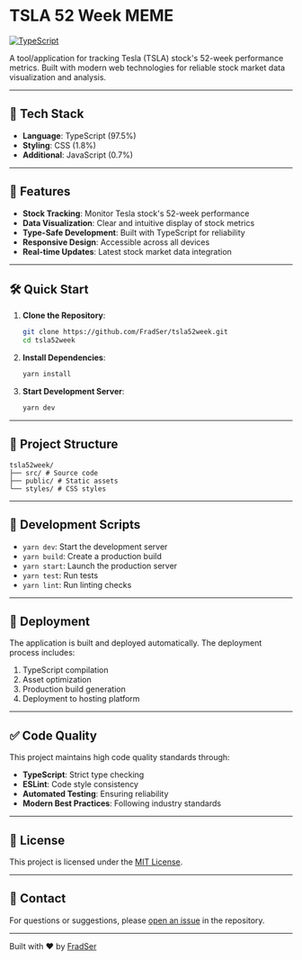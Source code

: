# TSLA 52 Week MEME

[![TypeScript](https://img.shields.io/badge/TypeScript-97.5%25-blue)](https://github.com/FradSer/tsla52week)

A tool/application for tracking Tesla (TSLA) stock's 52-week performance metrics. Built with modern web technologies for reliable stock market data visualization and analysis.

---

## 🚀 Tech Stack

- **Language**: TypeScript (97.5%)
- **Styling**: CSS (1.8%)
- **Additional**: JavaScript (0.7%)

---

## 🌟 Features

- **Stock Tracking**: Monitor Tesla stock's 52-week performance
- **Data Visualization**: Clear and intuitive display of stock metrics
- **Type-Safe Development**: Built with TypeScript for reliability
- **Responsive Design**: Accessible across all devices
- **Real-time Updates**: Latest stock market data integration

---

## 🛠 Quick Start

1. **Clone the Repository**:

    ```bash
    git clone https://github.com/FradSer/tsla52week.git
    cd tsla52week
    ```

2. **Install Dependencies**:

    ```bash
    yarn install
    ```

3. **Start Development Server**:

    ```bash
    yarn dev
    ```

---

## 📁 Project Structure

```
tsla52week/
├── src/ # Source code
├── public/ # Static assets
└── styles/ # CSS styles
```

---

## 🔧 Development Scripts

- `yarn dev`: Start the development server
- `yarn build`: Create a production build
- `yarn start`: Launch the production server
- `yarn test`: Run tests
- `yarn lint`: Run linting checks

---

## 🚀 Deployment

The application is built and deployed automatically. The deployment process includes:

1. TypeScript compilation
2. Asset optimization
3. Production build generation
4. Deployment to hosting platform

---

## ✅ Code Quality

This project maintains high code quality standards through:

- **TypeScript**: Strict type checking
- **ESLint**: Code style consistency
- **Automated Testing**: Ensuring reliability
- **Modern Best Practices**: Following industry standards

---

## 📜 License

This project is licensed under the [MIT License](LICENSE).

---

## 💬 Contact

For questions or suggestions, please [open an issue](https://github.com/FradSer/tsla52week/issues) in the repository.

---

Built with ❤️ by [FradSer](https://x.com/FradSer)
